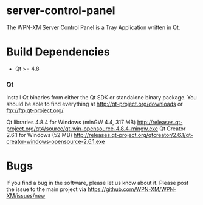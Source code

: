 server-control-panel
====================

The WPN-XM Server Control Panel is a Tray Application written in Qt.

# Build Dependencies

* Qt >= 4.8

### Qt

Install Qt binaries from either the Qt SDK or standalone binary package.
You should be able to find everything at http://qt-project.org/downloads or ftp://ftp.qt-project.org/

Qt libraries 4.8.4 for Windows (minGW 4.4, 317 MB)
http://releases.qt-project.org/qt4/source/qt-win-opensource-4.8.4-mingw.exe
Qt Creator 2.6.1 for Windows (52 MB)
http://releases.qt-project.org/qtcreator/2.6.1/qt-creator-windows-opensource-2.6.1.exe

# Bugs

If you find a bug in the software, please let us know about it.
Please post the issue to the main project via https://github.com/WPN-XM/WPN-XM/issues/new